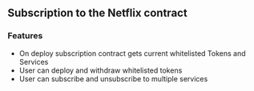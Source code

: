 ## Subscription to the Netflix contract

### Features 
*  On deploy subscription contract gets current whitelisted Tokens and Services  
*  User can deploy and withdraw whitelisted tokens
*  User can subscribe and unsubscribe to multiple services 
 